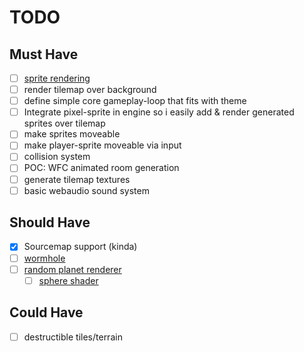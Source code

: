 # TODO

## Must Have

- [ ] [sprite rendering](https://github.com/kutuluk/js13k-2d/tree/master/src)
- [ ] render tilemap over background
- [ ] define simple core gameplay-loop that fits with theme
- [ ] Integrate pixel-sprite in engine so i easily add & render generated sprites over tilemap
- [ ] make sprites moveable
- [ ] make player-sprite moveable via input
- [ ] collision system
- [ ] POC: WFC animated room generation
- [ ] generate tilemap textures
- [ ] basic webaudio sound system

## Should Have

- [x] Sourcemap support (kinda)
- [ ] [wormhole](http://adrianboeing.blogspot.com/2011/01/twist-effect-in-webgl.html)
- [ ] [random planet renderer](https://random-genesis.netlify.app/projects/planetgen1.html)
  - [ ] [sphere shader](https://clockworkchilli.com/blog/2_3d_shaders_in_a_2d_world)

## Could Have

- [ ] destructible tiles/terrain
